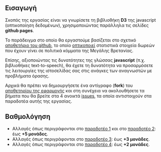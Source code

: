 ## Εισαγωγή

Σκοπός της εργασίας είναι να γνωρίσετε τη βιβλιοθήκη **D3** της javascript (οπτικοποίηση δεδομένων), χρησιμοποιώντας παράλληλα τις σελίδες **github pages**.

Το παράδειγμα στο οποίο θα εργαστούμε βασίζεται στο σχετικό [αποθετήριο του github](https://github.com/ioniodi/D3js), το οποίο [οπτικοποιεί](https://ioniodi.github.io/D3js/full-viz.html) στατιστικά στοιχεία δωρεών που έχουν γίνει σε πολιτικά κόμματα της Μεγάλης Βρετανίας.

Επίσης, αξιοποιώντας τις δυνατότητες της γλώσσας **javascript** (π.χ. βιβλιοθήκες text-to-speech), θα έχετε τη δυνατότητα να προσαρμόσετε τις λειτουργίες της ιστοσελίδας σας στις ανάγκες των αναγνωστών με προβλήματα όρασης.

Αρχικά θα πρέπει να δημιουργήσετε ένα αντίγραφο (**fork**) του [αποθετηρίου της εφαρμογής](https://github.com/ioniodi/D3js) και στη συνέχεια να ακολουθήσετε τα βήματα που θα βρείτε στα 4 ανοικτά [issues](https://github.com/ioniodi/D3js/issues), τα οποία  αντιστοιχούν στα παραδοτέα αυτής της εργασίας.


## Βαθμολόγηση

* Αλλαγές όπως περιγράφονται στο [παραδοτέο 1](https://github.com/ioniodi/D3js/issues/4) και στο [παραδοτέο 2](https://github.com/ioniodi/D3js/issues/3): έως **+5 μονάδες**.
* Αλλαγές όπως περιγράφονται στο [παραδοτέο 3](https://github.com/ioniodi/D3js/issues/2): έως **+3 μονάδες**.
* Αλλαγές όπως περιγράφονται στο [παραδοτέο 4](https://github.com/ioniodi/D3js/issues/1): έως **+2 μονάδες**.
